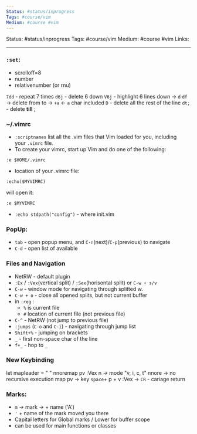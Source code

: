 ```yaml
---
Status: #status/inprogress
Tags: #course/vim
Medium: #course #vim 
---
```

Status: #status/inprogress
Tags: #course/vim
Medium: #course #vim 
Links:
___

### `:set`:
- scrolloff=8
- number
- relativenumber (or rnu)

`7dd` - repeat 7 times
`d6j` - delete 6 down
`V6j` - highlight 6 lines down -> `d`
`df` -> delete from to -> `+a` <- `a` char included 
`D` - delete all the rest of the line
`dt;` - delete __till__ ;

### ~/.vimrc
- `:scriptnames` list all the .vim files that Vim loaded for you, including your `.vimrc` file.
- To create your vimrc, start up Vim and do one of the following:
```vim
:e $HOME/.vimrc
```

- location of your .vimrc file:
```vim
:echo($MYVIMRC)
```
will open it:
```
:e $MYVIMRC
```
- `:echo stdpath("config")` - where init.vim

### PopUp:
- `tab` - open popup menu, and `C-n`(next)/`C-p`(previous) to navigate
- `C-d` - open list of available

### Files and Navigation
- NetRW - default plugin
- `:Ex` / `:Vex`(vertical split) / `:Sex`(horisontal split) or `C-w + s/v`
- `C-w` - window mode for navigating through splitted w.
- `C-w + o` - close all opened splits, but not current buffer
- in `:reg` :
	- `%` is current file
	- `#` location of current file (not previous file) 
 - `C-^` - NetRW (not jump to previous file)
 - `:jumps` (`C-o` and `C-i`) - navigating through jump list
 - `Shift+%` - jumping on brackets
 - `_` - first non-space char of the line
 - `f+_` - hop to `_` 

### New Keybinding
let mapleader = " "
nnoremap <leader>pv :Vex<CR>
n -> mode "v, i, c, t"
nnore -> no recursive execution
map 
<leader>pv -> key `space`+ p + v
:Vex<CR> -> `CR` - cariage return 

### Marks:
- `m` -> mark -> + name ('A')
- ` ' ` + name of the mark moved you there
- Capital letters for Global marks / Lower for buffer scope
- can be used for main functions or classes
